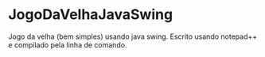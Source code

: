 # JogoDaVelhaJavaSwing
Jogo da velha (bem simples) usando java swing. Escrito usando notepad++ e compilado pela linha de comando.
